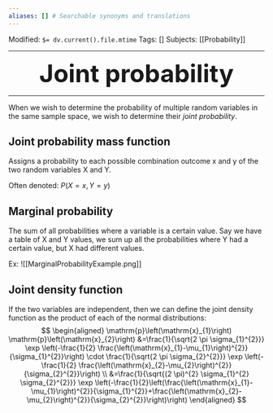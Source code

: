 ```yaml
---
aliases: [] # Searchable synonyms and translations
---
```

Modified: `$= dv.current().file.mtime`
Tags: []
Subjects: [[Probability]]
****

 <p align="center">
	<font size="9"><strong>Joint probability</strong></font>
</p>

****

When we wish to determine the probability of multiple random variables in the same sample space, we wish to determine their *joint probability*.

## Joint probability mass function
Assigns a probability to each possible combination outcome x and y of the two random variables X and Y.

Often denoted: $P(X=x,Y=y)$

## Marginal probability
The sum of all probabilities where a variable is a certain value.
Say we have a table of X and Y values, we sum up all the probabilities where Y had a certain value, but X had different values.

Ex:
![[MarginalProbabilityExample.png]]

## Joint density function
If the two variables are independent, then we can define the joint density function as the product of each of the normal distributions:
$$
\begin{aligned}
\mathrm{p}\left(\mathrm{x}_{1}\right) \mathrm{p}\left(\mathrm{x}_{2}\right) &=\frac{1}{\sqrt{2 \pi \sigma_{1}^{2}}} \exp \left(-\frac{1}{2} \frac{\left(\mathrm{x}_{1}-\mu_{1}\right)^{2}}{\sigma_{1}^{2}}\right) \cdot \frac{1}{\sqrt{2 \pi \sigma_{2}^{2}}} \exp \left(-\frac{1}{2} \frac{\left(\mathrm{x}_{2}-\mu_{2}\right)^{2}}{\sigma_{2}^{2}}\right) \\
&=\frac{1}{\sqrt{(2 \pi)^{2} \sigma_{1}^{2} \sigma_{2}^{2}}} \exp \left(-\frac{1}{2}\left(\frac{\left(\mathrm{x}_{1}-\mu_{1}\right)^{2}}{\sigma_{1}^{2}}+\frac{\left(\mathrm{x}_{2}-\mu_{2}\right)^{2}}{\sigma_{2}^{2}}\right)\right)
\end{aligned}
$$
